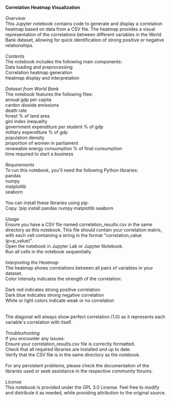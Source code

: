**Correlation Heatmap Visualization**<br>
<br>
*Overview*<br>
This Jupyter notebook contains code to generate and display a correlation heatmap based on data from a CSV file. The heatmap provides a visual representation of the correlations between different variables in the World Bank dataset, allowing for quick identification of strong positive or negative relationships.<br>
<br>
*Contents*<br>
The notebook includes the following main components:<br>
Data loading and preprocessing<br>
Correlation heatmap generation<br>
Heatmap display and interpretation<br>
<br>
*Dataset from World Bank*<br>
The notebook features the following files:<br>
annual gdp per capita<br>
cardon dioxide emissions<br>
death rate<br>
forest % of land area<br>
gini index inequality<br>
government expenditure per student % of gdp<br>
military expenditure % of gdp<br>
population density<br>
proportion of women in parliament<br>
renewable energy consumption % of final consumption<br>
time required to start a business<br>
<br>
*Requirements*<br>
To run this notebook, you'll need the following Python libraries:<br>
pandas<br>
numpy<br>
matplotlib<br>
seaborn<br>
<br>
You can install these libraries using pip:<br>
Copy: !pip install pandas numpy matplotlib seaborn<br>
<br>
*Usage*<br>
Ensure you have a CSV file named correlation_results.csv in the same directory as this notebook. This file should contain your correlation matrix, with each cell containing a string in the format "correlation_value (p=p_value)".<br>
Open the notebook in Jupyter Lab or Jupyter Notebook.<br>
Run all cells in the notebook sequentially.<br>
<br>
*Interpreting the Heatmap*<br>
The heatmap shows correlations between all pairs of variables in your dataset.<br>
Color intensity indicates the strength of the correlation:<br>
<br>
Dark red indicates strong positive correlation<br>
Dark blue indicates strong negative correlation<br>
White or light colors indicate weak or no correlation<br>
<br>
<br>
The diagonal will always show perfect correlation (1.0) as it represents each variable's correlation with itself.<br>
<br>
*Troubleshooting*<br>
If you encounter any issues:<br>
Ensure your correlation_results.csv file is correctly formatted.<br>
Check that all required libraries are installed and up to date.<br>
Verify that the CSV file is in the same directory as the notebook.<br>
<br>
For any persistent problems, please check the documentation of the libraries used or seek assistance in the respective community forums.<br>
<br>
*License*<br>
This notebook is provided under the GPL 3.0 License. Feel free to modify and distribute it as needed, while providing attribution to the original source.<br>
